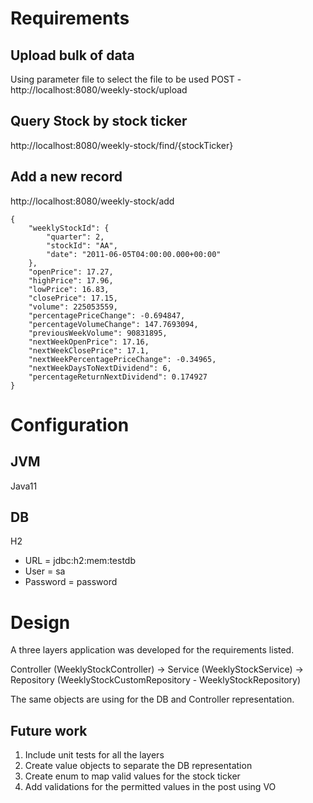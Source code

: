 # Requirements
## Upload bulk of data
Using parameter file to select the file to be used
POST - http://localhost:8080/weekly-stock/upload

## Query Stock by stock ticker
http://localhost:8080/weekly-stock/find/{stockTicker}

## Add a new record
http://localhost:8080/weekly-stock/add
```
{
	"weeklyStockId": {
		"quarter": 2,
		"stockId": "AA",
		"date": "2011-06-05T04:00:00.000+00:00"
	},
	"openPrice": 17.27,
	"highPrice": 17.96,
	"lowPrice": 16.83,
	"closePrice": 17.15,
	"volume": 225053559,
	"percentagePriceChange": -0.694847,
	"percentageVolumeChange": 147.7693094,
	"previousWeekVolume": 90831895,
	"nextWeekOpenPrice": 17.16,
	"nextWeekClosePrice": 17.1,
	"nextWeekPercentagePriceChange": -0.34965,
	"nextWeekDaysToNextDividend": 6,
	"percentageReturnNextDividend": 0.174927
}
```

# Configuration
## JVM
Java11
## DB
H2
+ URL = jdbc:h2:mem:testdb
+ User = sa
+ Password = password

# Design
A three layers application was developed for the requirements listed. 

Controller (WeeklyStockController) -> Service (WeeklyStockService) -> Repository (WeeklyStockCustomRepository - WeeklyStockRepository)

The same objects are using for the DB and Controller representation.

## Future work
1. Include unit tests for all the layers
2. Create value objects to separate the DB representation
3. Create enum to map valid values for the stock ticker
4. Add validations for the permitted values in the post using VO
